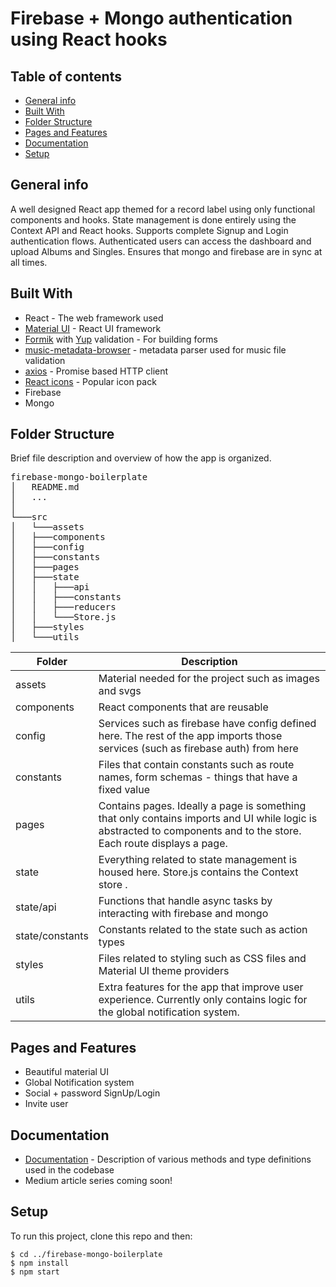 # Firebase + Mongo authentication using React hooks

## Table of contents

- [General info](#general-info)
- [Built With](#built-with)
- [Folder Structure](#folder-structure)
- [Pages and Features](#pages-and-features)
- [Documentation](#documentation)
- [Setup](#setup)

## General info

A well designed React app themed for a record label using only functional components and hooks. State management is done entirely using the Context API and React hooks. Supports complete Signup and Login authentication flows. Authenticated users can access the dashboard and upload Albums and Singles. Ensures that mongo and firebase are in sync at all times.

## Built With

- React - The web framework used
- [Material UI](https://material-ui.com/) - React UI framework
- [Formik](https://github.com/formium/formik) with [Yup](https://github.com/jquense/yup) validation - For building forms
- [music-metadata-browser](https://github.com/Borewit/music-metadata-browser) - metadata parser used for music file validation
- [axios](https://github.com/axios/axios) - Promise based HTTP client
- [React icons](https://github.com/react-icons/react-icons) - Popular icon pack
- Firebase
- Mongo

## Folder Structure

Brief file description and overview of how the app is organized.

<pre>
firebase-mongo-boilerplate
│   README.md
│   ...
│
└───src
│   └───assets
│   ├───components
│   ├───config
│   ├───constants
│   ├───pages
│   ├───state
│   │   ├───api
│   │   ├───constants
│   │   ├───reducers
│   │   └───Store.js
│   ├───styles
│   └───utils
</pre>

| Folder          | Description                                                                                                                                                         |
| --------------- | ------------------------------------------------------------------------------------------------------------------------------------------------------------------- |
| assets          | Material needed for the project such as images and svgs                                                                                                             |
| components      | React components that are reusable                                                                                                                                  |
| config          | Services such as firebase have config defined here. The rest of the app imports those services (such as firebase auth) from here                                    |
| constants       | Files that contain constants such as route names, form schemas - things that have a fixed value                                                                     |
| pages           | Contains pages. Ideally a page is something that only contains imports and UI while logic is abstracted to components and to the store. Each route displays a page. |
| state           | Everything related to state management is housed here. Store.js contains the Context store .                                                                        |
| state/api       | Functions that handle async tasks by interacting with firebase and mongo                                                                                            |
| state/constants | Constants related to the state such as action types                                                                                                                 |
| styles          | Files related to styling such as CSS files and Material UI theme providers                                                                                          |
| utils           | Extra features for the app that improve user experience. Currently only contains logic for the global notification system.                                          |

## Pages and Features

- Beautiful material UI
- Global Notification system
- Social + password SignUp/Login
- Invite user

## Documentation

- [Documentation](https://clearly-outsane.github.io/firebase-mongo-boilerplate/index.html) - Description of various methods and type definitions used in the codebase
- Medium article series coming soon!

## Setup

To run this project, clone this repo and then:

```
$ cd ../firebase-mongo-boilerplate
$ npm install
$ npm start
```
